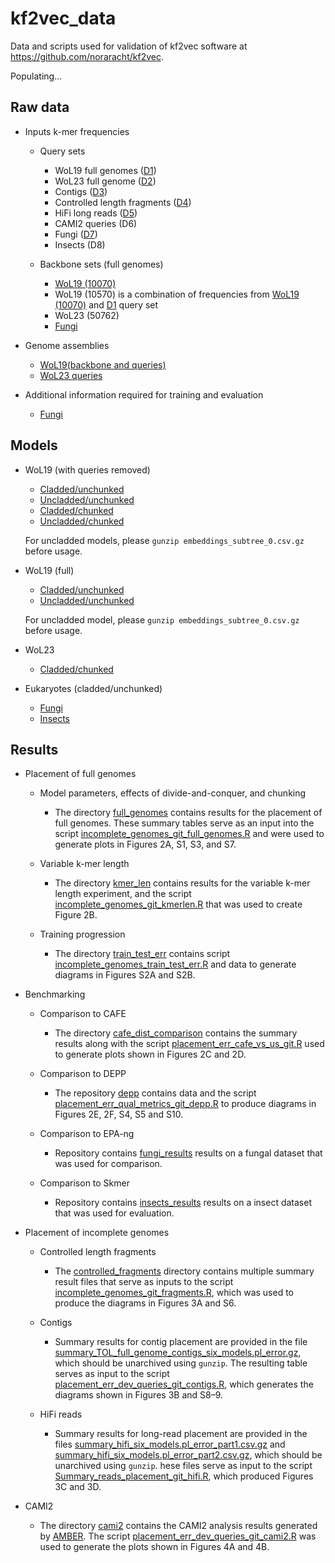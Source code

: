 # kf2vec_data 
Data and scripts used for validation of kf2vec software at https://github.com/noraracht/kf2vec.

Populating...

## Raw data

* Inputs k-mer frequencies
  *  Query sets
      - WoL19 full genomes ([D1](https://github.com/noraracht/kf2vec_inputs/tree/main/10k_tol_queries_full_genome_kf))
      - WoL23 full genome ([D2](https://github.com/noraracht/kf2vec_inputs2/blob/main/genomes_q2_kf.tar))
      - Contigs ([D3](https://github.com/noraracht/kf2vec_inputs/tree/main/10k_tol_queries_full_genome_contigs_kf))
      - Controlled length fragments ([D4](https://github.com/noraracht/kf2vec_inputs/tree/main/complete_queries_v2_3))
      - HiFi long reads ([D5](https://github.com/noraracht/kf2vec_inputs/tree/main/10k_tol_queries_hifi))
      - CAMI2 queries (D6)
      - Fungi ([D7](https://github.com/noraracht/kf2vec_inputs2/blob/main/fungi_kf_queries.tar))
      - Insects (D8)

  *  Backbone sets (full genomes)
      - [WoL19 (10070)](https://github.com/noraracht/kf2vec_inputs/tree/main/10k_tol_backbone_full_genome_kf)
      - WoL19 (10570) is a combination of frequencies from [WoL19 (10070)](https://github.com/noraracht/kf2vec_inputs/tree/main/10k_tol_backbone_full_genome_kf) and [D1](https://github.com/noraracht/kf2vec_inputs/tree/main/10k_tol_queries_full_genome_kf) query set
      - WoL23 (50762)
      - [Fungi](https://github.com/noraracht/kf2vec_inputs2/tree/main/fungi_kf_backbone)

       
* Genome assemblies

  * [WoL19(backbone and queries)](https://github.com/noraracht/kf2vec_inputs/tree/main/ref_fasta_corrected)
  * [WoL23 queries](https://github.com/noraracht/kf2vec_inputs2/tree/main/genomes_q2)


* Additional information required for training and evaluation
  * [Fungi](https://github.com/noraracht/kf2vec_inputs2/tree/main/fungi_data)



## Models

* WoL19 (with queries removed)
    * [Cladded/unchunked](https://github.com/noraracht/kf2vec_Wol19_Models/tree/main/k7_v37_8k_s28_TrainClassf_10K_TOL_Clades_s24)
    * [Uncladded/unchunked](https://github.com/noraracht/kf2vec_Wol19_Models/tree/main/k7_v37_8k_s28_TrainClassf_10K_TOL_Global)
    * [Cladded/chunked](https://github.com/noraracht/kf2vec_Wol19_Models/tree/main/k7_v37_8k_s28_TrainClassf_10K_TOL_Chunks)
    * [Uncladded/chunked](https://github.com/noraracht/kf2vec_Wol19_Models/tree/main/k7_v37_8k_s28_TrainClassf_10K_TOL_Global_Chunks)
  
    For uncladded models, please `gunzip embeddings_subtree_0.csv.gz` before usage.

* WoL19 (full)
    * [Cladded/unchunked](https://github.com/noraracht/kf2vec_Wol23_Models/tree/main/k7_v57_8k_s28_train_model_10KFULL_TOL_Claded_Unchunked_MODEL)
    * [Uncladded/unchunked](https://github.com/noraracht/kf2vec_Wol23_Models/tree/main/k7_v57_8k_s28_train_model_10KFULL_TOL_Uncladed_Unchunked_MODEL)
    
    For uncladded model, please `gunzip embeddings_subtree_0.csv.gz` before usage.


* WoL23
    * [Cladded/chunked](https://github.com/noraracht/kf2vec_Wol23_Models/tree/main/k7_v42_8k_s28_train_model_65K_TOL_ChunksExp_MODEL)


* Eukaryotes (cladded/unchunked)
    * [Fungi](https://github.com/noraracht/kf2vec_data/tree/main/k7_v62_8k_train_model_fungi_Claded_Unchunked)
    * [Insects](https://github.com/noraracht/kf2vec_data/tree/main/k7_v62_8k_train_model_insects_Claded_Unchunked_try2)
      



## Results

<!---This section contains summary data tables and scripts we used to process them.--->

* Placement of full genomes
  
  * Model parameters, effects of divide-and-conquer, and chunking
    - The directory [full_genomes](https://github.com/noraracht/kf2vec_data/tree/main/full_genomes) contains results for the placement of full genomes. These summary tables serve as an input into the script [incomplete_genomes_git_full_genomes.R](https://github.com/noraracht/kf2vec_data/blob/main/full_genomes/incomplete_genomes_git_full_genomes.R) and were used to generate plots in Figures 2A, S1, S3, and S7.
      
  * Variable k-mer length
    - The directory [kmer_len](https://github.com/noraracht/kf2vec_data/tree/main/kmer_len) contains results for the variable k-mer length experiment, and the script [incomplete_genomes_git_kmerlen.R](https://github.com/noraracht/kf2vec_data/blob/main/kmer_len/incomplete_genomes_git_kmerlen.R) that was used to create Figure 2B.
  
  * Training progression
    - The directory [train_test_err](https://github.com/noraracht/kf2vec_data/tree/main/train_test_err) contains script [incomplete_genomes_train_test_err.R](https://github.com/noraracht/kf2vec_data/blob/main/train_test_err/incomplete_genomes_train_test_err.R) and data to generate diagrams in Figures S2A and S2B.


* Benchmarking
   
  * Comparison to CAFE
    - The directory [cafe_dist_comparison](https://github.com/noraracht/kf2vec_data/tree/main/cafe_dist_comparison) contains the summary results along with the script [placement_err_cafe_vs_us_git.R](https://github.com/noraracht/kf2vec_data/blob/main/cafe_dist_comparison/placement_err_cafe_vs_us_git.R) used to generate plots shown in Figures 2C and 2D.

  * Comparison to DEPP
    - The repository [depp](https://github.com/noraracht/kf2vec_data/tree/main/depp) contains data and the script [placement_err_qual_metrics_git_depp.R](https://github.com/noraracht/kf2vec_data/blob/main/depp/placement_err_qual_metrics_git_depp.R) to produce diagrams in Figures 2E, 2F, S4, S5 and S10.

  * Comparison to EPA-ng
    - Repository contains [fungi_results](https://github.com/noraracht/kf2vec_data/tree/main/k7_v62_8k_train_model_fungi_Claded_Unchunked_CmpClade) results on a fungal dataset that was used for comparison.
        
  * Comparison to Skmer
    - Repository contains [insects_results](https://github.com/noraracht/kf2vec_data/tree/main/k7_v62_8k_train_model_insects_Claded_Unchunked_CmpClade_try2) results on a insect dataset that was used for evaluation.


* Placement of incomplete genomes
  
  * Controlled length fragments
    - The [controlled_fragments](https://github.com/noraracht/kf2vec_data/tree/main/controlled_fragments) directory contains multiple summary result files that serve as inputs to the script [incomplete_genomes_git_fragments.R](https://github.com/noraracht/kf2vec_data/blob/main/controlled_fragments/incomplete_genomes_git_fragments.R), which was used to produce the diagrams in Figures 3A and S6.
  
  * Contigs
    - Summary results for contig placement are provided in the file [summary_TOL_full_genome_contigs_six_models.pl_error.gz](https://github.com/noraracht/kf2vec_data/blob/main/tol_contigs/summary_TOL_full_genome_contigs_six_models.pl_error.gz), which should be unarchived using `gunzip`. The resulting table serves as input to the script [placement_err_dev_queries_git_contigs.R](https://github.com/noraracht/kf2vec_data/blob/main/tol_contigs/placement_err_dev_queries_git_contigs.R), which generates the diagrams shown in Figures 3B and S8–9.
    
  * HiFi reads
    - Summary results for long-read placement are provided in the files [summary_hifi_six_models.pl_error_part1.csv.gz](https://github.com/noraracht/kf2vec_data/blob/main/hifi/summary_hifi_six_models.pl_error_part1.csv.gz) and [summary_hifi_six_models.pl_error_part2.csv.gz](https://github.com/noraracht/kf2vec_data/blob/main/hifi/summary_hifi_six_models.pl_error_part2.csv.gz), which should be unarchived using `gunzip`. hese files serve as input to the script [Summary_reads_placement_git_hifi.R](https://github.com/noraracht/kf2vec_data/blob/main/hifi/Summary_reads_placement_git_hifi.R), which produced Figures 3C and 3D.
    

    
* CAMI2
  - The directory [cami2](https://github.com/noraracht/kf2vec_data/tree/main/cami2) contains the CAMI2 analysis results generated by [AMBER](https://github.com/CAMI-challenge/AMBER). The script [placement_err_dev_queries_git_cami2.R](https://github.com/noraracht/kf2vec_data/blob/main/cami2/placement_err_dev_queries_git_cami2.R) was used to generate the plots shown in Figures 4A and 4B.
  
